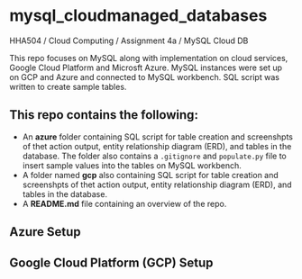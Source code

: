 # mysql_cloudmanaged_databases
HHA504 / Cloud Computing / Assignment 4a / MySQL Cloud DB

This repo focuses on MySQL along with implementation on cloud services, Google Cloud Platform and Microsft Azure. MySQL instances were set up on GCP and Azure and connected to MySQL workbench. SQL script was written to create sample tables. 

## This repo contains the following: 
+ An **azure** folder containing SQL script for table creation and screenshpts of thet action output, entity relationship diagram (ERD), and tables in the database. The folder also contains a ```.gitignore``` and ```populate.py``` file to insert sample values into the tables on MySQL workbench.
+ A folder named **gcp** also containing SQL script for table creation and screenshpts of thet action output, entity relationship diagram (ERD), and tables in the database.
+ A **README.md** file containing an overview of the repo.

## Azure Setup


## Google Cloud Platform (GCP) Setup

